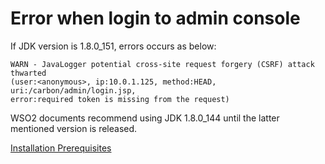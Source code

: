 # Error when login to admin console

If JDK version is 1.8.0_151, errors occurs as below:
```
WARN - JavaLogger potential cross-site request forgery (CSRF) attack thwarted
(user:<anonymous>, ip:10.0.1.125, method:HEAD, uri:/carbon/admin/login.jsp,
error:required token is missing from the request)
```

WSO2 documents recommend using JDK 1.8.0_144 until the latter mentioned version is released.

[Installation Prerequisites](https://docs.wso2.com/display/AM210/Installation+Prerequisites)
